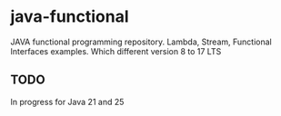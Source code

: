 # java-functional

JAVA functional programming repository. Lambda, Stream, Functional Interfaces examples.
Which different version 8 to 17 LTS

## TODO

In progress for Java 21 and 25
